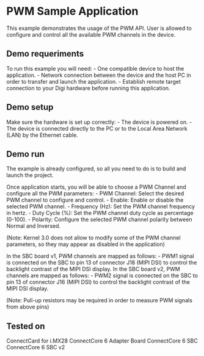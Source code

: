PWM Sample Application
======================

This example demonstrates the usage of the PWM API. User is allowed to 
configure and control all the available PWM channels in the device.

Demo requeriments
-----------------

To run this example you will need:
    - One compatible device to host the application.
    - Network connection between the device and the host PC in order to
      transfer and launch the application.
    - Establish remote target connection to your Digi hardware before running
      this application.

Demo setup
----------

 Make sure the hardware is set up correctly:
    - The device is powered on.
    - The device is connected directly to the PC or to the Local
      Area Network (LAN) by the Ethernet cable.

Demo run
--------

The example is already configured, so all you need to do is to build and launch 
the project.

Once application starts, you will be able to choose a PWM Channel and configure 
all the PWM parameters:
    - PWM Channel: Select the desired PWM channel to configure and control.
    - Enable: Enable or disable the selected PWM channel.
    - Frequency (Hz): Set the PWM channel frequency in hertz.
    - Duty Cycle (%): Set the PWM channel duty cycle as percentage (0-100).
    - Polarity: Configure the selected PWM channel polarity between Normal and 
	  Inversed.

(Note: Kernel 3.0 does not allow to modify some of the PWM channel parameters, 
so they may appear as disabled in the application)

In the SBC board v1, PWM channels are mapped as follows:
    - PWM1 signal is connected on the SBC to pin 13 of connector J18 (MIPI DSI) 
	  to control the backlight contrast of the MIPI DSI display.
In the SBC board v2, PWM channels are mapped as follows:
    - PWM2 signal is connected on the SBC to pin 13 of connector J16 (MIPI DSI) 
	  to control the backlight contrast of the MIPI DSI display.

(Note: Pull-up resistors may be required in order to measure PWM signals from 
above pins)

Tested on
---------

ConnectCard for i.MX28
ConnectCore 6 Adapter Board
ConnectCore 6 SBC
ConnectCore 6 SBC v2